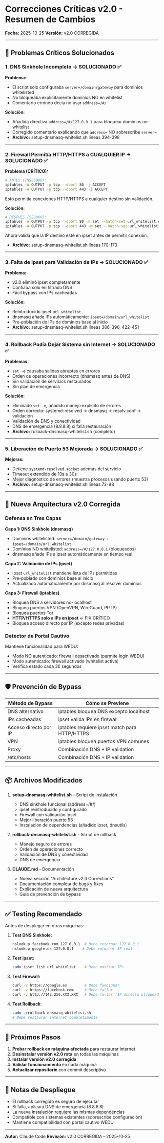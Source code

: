 # Correcciones Críticas v2.0 - Resumen de Cambios

**Fecha:** 2025-10-25
**Versión:** v2.0 CORREGIDA

---

## 🚨 Problemas Críticos Solucionados

### 1. DNS Sinkhole Incompleto → SOLUCIONADO ✅

**Problema:**
- El script solo configuraba `server=/domain/gateway` para dominios whitelisted
- No bloqueaba explícitamente dominios NO en whitelist
- Comentario erróneo decía no usar `address=/#/`

**Solución:**
- Añadida directiva `address=/#/127.0.0.1` para bloquear dominios no-whitelist
- Corregido comentario explicando que `address=` NO sobrescribe `server=`
- **Archivo:** setup-dnsmasq-whitelist.sh líneas 394-398

---

### 2. Firewall Permitía HTTP/HTTPS a CUALQUIER IP → SOLUCIONADO ✅

**Problema (CRÍTICO):**
```bash
# ANTES (INSEGURO):
iptables -A OUTPUT -p tcp --dport 80 -j ACCEPT
iptables -A OUTPUT -p tcp --dport 443 -j ACCEPT
```
Esto permitía conexiones HTTP/HTTPS a cualquier destino sin validación.

**Solución:**
```bash
# DESPUÉS (SEGURO):
iptables -A OUTPUT -p tcp --dport 80 -m set --match-set url_whitelist dst -j ACCEPT
iptables -A OUTPUT -p tcp --dport 443 -m set --match-set url_whitelist dst -j ACCEPT
```
Ahora valida que la IP destino esté en ipset antes de permitir conexión.
- **Archivo:** setup-dnsmasq-whitelist.sh líneas 170-173

---

### 3. Falta de ipset para Validación de IPs → SOLUCIONADO ✅

**Problema:**
- v2.0 eliminó ipset completamente
- Confiaba solo en filtrado DNS
- Fácil bypass con IPs cacheadas

**Solución:**
- Reintroducido ipset `url_whitelist`
- dnsmasq añade IPs automáticamente: `ipset=/domain/url_whitelist`
- Pre-población de IPs de dominios base al inicio
- **Archivo:** setup-dnsmasq-whitelist.sh líneas 386-390, 422-451

---

### 4. Rollback Podía Dejar Sistema sin Internet → SOLUCIONADO ✅

**Problemas:**
- `set -e` causaba salidas abruptas en errores
- Orden de operaciones incorrecto (dnsmasq antes de DNS)
- Sin validación de servicios restaurados
- Sin plan de emergencia

**Solución:**
- Eliminado `set -e`, añadido manejo explícito de errores
- Orden correcto: systemd-resolved → dnsmasq → resolv.conf → validación
- Validación de DNS y conectividad
- DNS de emergencia (8.8.8.8) si falla restauración
- **Archivo:** rollback-dnsmasq-whitelist.sh (completo)

---

### 5. Liberación de Puerto 53 Mejorada → SOLUCIONADO ✅

**Mejoras:**
- Detiene `systemd-resolved.socket` además del servicio
- Timeout extendido de 10s a 30s
- Mejor diagnóstico de errores (muestra procesos usando puerto 53)
- **Archivo:** setup-dnsmasq-whitelist.sh líneas 72-98

---

## 📐 Nueva Arquitectura v2.0 Corregida

### Defensa en Tres Capas

**Capa 1: DNS Sinkhole (dnsmasq)**
- Dominios whitelisted: `server=/domain/gateway` + `ipset=/domain/url_whitelist`
- Dominios NO whitelisted: `address=/#/127.0.0.1` (bloqueados)
- dnsmasq añade IPs a ipset automáticamente en tiempo real

**Capa 2: Validación de IPs (ipset)**
- ipset `url_whitelist` mantiene lista de IPs permitidas
- Pre-poblado con dominios base al inicio
- Actualizado automáticamente por dnsmasq al resolver dominios

**Capa 3: Firewall (iptables)**
- Bloquea DNS a servidores no-localhost
- Bloquea puertos VPN (OpenVPN, WireGuard, PPTP)
- Bloquea puertos Tor
- **HTTP/HTTPS solo a IPs en ipset** ← FIX CRÍTICO
- Bloquea acceso directo por IP (excepto redes privadas)

### Detector de Portal Cautivo

Mantiene funcionalidad para WEDU:
- Modo NO autenticado: firewall desactivado (permite login WEDU)
- Modo autenticado: firewall activado (whitelist activa)
- Verifica estado cada 30 segundos

---

## 🛡️ Prevención de Bypass

| Método de Bypass | Cómo se Previene |
|------------------|------------------|
| DNS alternativo | iptables bloquea DNS excepto localhost |
| IPs cacheadas | ipset valida IPs en firewall |
| Acceso directo por IP | iptables requiere ipset match para HTTP/HTTPS |
| VPN | iptables bloquea puertos VPN comunes |
| Proxy | Combinación DNS + IP validation |
| /etc/hosts | Combinación DNS + IP validation |

---

## 📦 Archivos Modificados

1. **setup-dnsmasq-whitelist.sh** - Script de instalación
   - DNS sinkhole funcional (address=/#/)
   - ipset reintroducido y configurado
   - Firewall con validación ipset
   - Mejor liberación puerto 53
   - Instalación de dependencias (añadido ipset, dnsutils)

2. **rollback-dnsmasq-whitelist.sh** - Script de rollback
   - Manejo seguro de errores
   - Orden de operaciones correcto
   - Validación de DNS y conectividad
   - DNS de emergencia

3. **CLAUDE.md** - Documentación
   - Nueva sección "Architecture v2.0 Corrections"
   - Documentación completa de bugs y fixes
   - Explicación de nueva arquitectura
   - Guía de prevención de bypass

---

## ✅ Testing Recomendado

Antes de desplegar en otras máquinas:

1. **Test DNS Sinkhole:**
   ```bash
   nslookup facebook.com 127.0.0.1  # Debe retornar 127.0.0.1
   nslookup google.es 127.0.0.1    # Debe retornar IP real
   ```

2. **Test ipset:**
   ```bash
   sudo ipset list url_whitelist    # Debe mostrar IPs
   ```

3. **Test Firewall:**
   ```bash
   curl -v https://google.es        # Debe funcionar
   curl -v https://facebook.com     # Debe fallar
   curl -v http://142.250.XXX.XXX   # Debe fallar (IP directa bloqueada)
   ```

4. **Test Rollback:**
   ```bash
   sudo ./rollback-dnsmasq-whitelist.sh
   # Debe restaurar internet completamente
   ```

---

## 🚀 Próximos Pasos

1. **Probar rollback en máquina afectada** para restaurar internet
2. **Desinstalar versión v2.0 rota** en todas las máquinas
3. **Instalar versión v2.0 corregida**
4. **Validar funcionamiento** en cada máquina
5. **Actualizar repositorio** con commit descriptivo

---

## 📝 Notas de Despliegue

- El rollback corregido es seguro de ejecutar
- Si falla, aplicará DNS de emergencia (8.8.8.8)
- La nueva instalación requiere las mismas dependencias
- Compatible con sistemas existentes (sobrescribe configuración)
- Mantiene compatibilidad con portal cautivo WEDU

---

**Autor:** Claude Code
**Revisión:** v2.0 CORREGIDA - 2025-10-25
